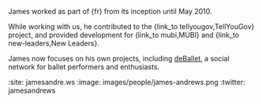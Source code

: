 James worked as part of {fr} from its inception until May 2010.

While working with us, he contributed to the {link_to tellyougov,TellYouGov} project, and provided development for {link_to mubi,MUBI} and {link_to new-leaders,New Leaders}.

James now focuses on his own projects, including [deBallet][], a social network for ballet performers and enthusiasts.

[deBallet]: http://deballet.com

:site: jamesandre.ws
:image: images/people/james-andrews.png
:twitter: jamesandrews
